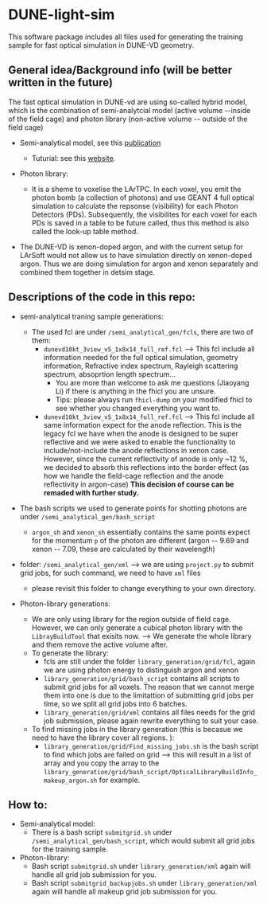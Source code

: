 # DUNE-light-sim
This software package includes all files used for generating the training sample for fast optical simulation in DUNE-VD geometry. 

## General idea/Background info (will be better written in the future)
The fast optical simulation in DUNE-vd are using so-called hybrid model, which is the combination of semi-analytcial model (active volume --inside of the field cage) and photon library (non-active volume -- outside of the field cage)
- Semi-analytical model, see this [publication](https://link.springer.com/article/10.1140/epjc/s10052-021-09119-3)
  - Tuturial: see this [website](https://cdcvs.fnal.gov/redmine/projects/sbn-analysis-group/wiki/Tutorial_3_Semi-Analytic_mode_How_to_generate_the_correction_curves). 
- Photon library:
  - It is a sheme to voxelise the LArTPC. In each voxel, you emit the photon bomb (a collection of photons) and use GEANT 4 full optical simulation to calculate the repsonse (visibility) for each Photon Detectors (PDs). Subsequently, the visibilites for each voxel for each PDs is saved in a table to be future called, thus this method is also called the look-up table method. 

- The DUNE-VD is xenon-doped argon, and with the current setup for LArSoft would not allow us to have simulation directly on xenon-doped argon. Thus we are doing simulation for argon and xenon separately and combined them together in detsim stage. 

## Descriptions of the code in this repo: 
- semi-analytical traning sample generations:
  - The used fcl are under `/semi_analytical_gen/fcls`, there are two of them: 
    - `dunevd10kt_3view_v5_1x8x14_full_ref.fcl` --> This fcl include all information needed for the full optical simulation, geometry information, Refractive index spectrum, Rayleigh scattering spectrum, absoprtion length spectrum...
      - You are more than welcome to ask me questions (Jiaoyang Li) if there is anything in the fhicl you are unsure. 
      - Tips: please always run `fhicl-dump` on your modified fhicl to see whether you changed everything you want to. 
    -  `dunevd10kt_3view_v5_1x8x14_full_ref.fcl` --> This fcl include all same information expect for the anode reflection. This is the legacy fcl we have when the anode is designed to be super reflective and we were asked to enable the functionality to include/not-include the anode reflections in xenon case. However, since the current reflectivity of anode is only ~12 %, we decided to absorb this reflections into the border effect (as how we handle the field-cage reflection and the anode reflectivity in argon-case) **This decision of course can be remaded with further study.**
 - The bash scripts we used to generate points for shotting photons are under `/semi_analytical_gen/bash_script`
   - `argon_sh` and `xenon_sh` essentially contains the same points expect for the momentum `p` of the photon are different (argon -- 9.69 and xenon -- 7.09, these are calculated by their wavelength)
- folder: `/semi_analytical_gen/xml` --> we are using `project.py` to submit grid jobs, for such command, we need to have `xml` files
  - please revisit this folder to change everything to your own directory. 

- Photon-library generations: 
  - We are only using library for the region outside of field cage. However, we can only generate a cubical photon library with the `LibrayBuildTool` that exisits now. --> We generate the whole library and them remove the active volume after. 
  - To generate the library: 
    - fcls are still under the folder `library_generation/grid/fcl`, again we are using photon energy to distinguish argon and xenon
    - `library_generation/grid/bash_script` contains all scripts to submit grid jobs for all voxels. The reason that we cannot merge them into one is due to the limitattion of submitting grid jobs per time, so we split all grid jobs into 6 batches. 
    - `library_generation/grid/xml` contains all files needs for the grid job submission, please again rewrite everything to suit your case.  
  - To find missing jobs in the library generation (this is becasue we need to have the library cover all regions. ):
    - `library_generation/grid/Find_missing_jobs.sh` is the bash script to find which jobs are failed on grid --> this will result in a list of array and you copy the array to the `library_generation/grid/bash_script/OpticalLibraryBuildInfo_makeup_argon.sh` for example. 


## How to: 
- Semi-analytical model: 
  - There is a bash script `submitgrid.sh` under `/semi_analytical_gen/bash_script`, which would submit all grid jobs for the training sample. 
- Photon-library: 
  - Bash script `submitgrid.sh` under `library_generation/xml` again will handle all grid job submission for you. 
  - Bash script `submitgrid_backupjobs.sh` under `library_generation/xml` again will handle all makeup grid job submission for you. 
